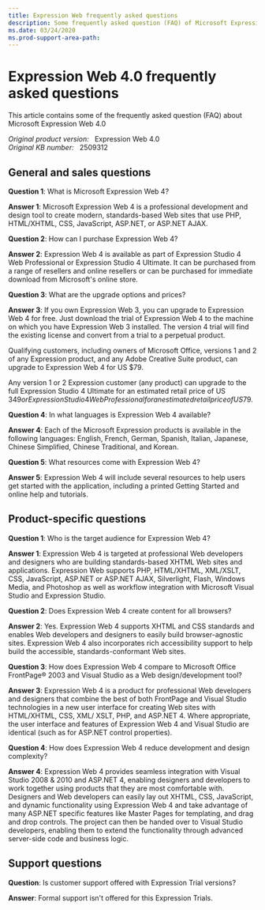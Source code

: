 ```yaml
---
title: Expression Web frequently asked questions
description: Some frequently asked question (FAQ) of Microsoft Expression Web 4.0.
ms.date: 03/24/2020
ms.prod-support-area-path:  
---
```

# Expression Web 4.0 frequently asked questions

This article contains some of the frequently asked question (FAQ) about Microsoft Expression Web 4.0

_Original product version:_ &nbsp; Expression Web 4.0  
_Original KB number:_ &nbsp; 2509312

## General and sales questions

**Question 1**: What is Microsoft Expression Web 4?

**Answer 1**: Microsoft Expression Web 4 is a professional development and design tool to create modern, standards-based Web sites that use PHP, HTML/XHTML, CSS, JavaScript, ASP.NET, or ASP.NET AJAX.

**Question 2**: How can I purchase Expression Web 4?

**Answer 2**: Expression Web 4 is available as part of Expression Studio 4 Web Professional or Expression Studio 4 Ultimate. It can be purchased from a range of resellers and online resellers or can be purchased for immediate download from Microsoft's online store.

**Question 3**: What are the upgrade options and prices?

**Answer 3**: If you own Expression Web 3, you can upgrade to Expression Web 4 for free. Just download the trial of Expression Web 4 to the machine on which you have Expression Web 3 installed. The version 4 trial will find the existing license and convert from a trial to a perpetual product.

Qualifying customers, including owners of Microsoft Office, versions 1 and 2 of any Expression product, and any Adobe Creative Suite product, can upgrade to Expression Web 4 for US $79.

Any version 1 or 2 Expression customer (any product) can upgrade to the full Expression Studio 4 Ultimate for an estimated retail price of US $349 or Expression Studio 4 Web Professional for an estimated retail price of US$79.

**Question 4**: In what languages is Expression Web 4 available?

**Answer 4**: Each of the Microsoft Expression products is available in the following languages: English, French, German, Spanish, Italian, Japanese, Chinese Simplified, Chinese Traditional, and Korean.

**Question 5**: What resources come with Expression Web 4?

**Answer 5**: Expression Web 4 will include several resources to help users get started with the application, including a printed Getting Started and online help and tutorials.

## Product-specific questions

**Question 1**: Who is the target audience for Expression Web 4?

**Answer 1**: Expression Web 4 is targeted at professional Web developers and designers who are building standards-based XHTML Web sites and applications. Expression Web supports PHP, HTML/XHTML, XML/XSLT, CSS, JavaScript, ASP.NET or ASP.NET AJAX, Silverlight, Flash, Windows Media, and Photoshop as well as workflow integration with Microsoft Visual Studio and Expression Studio.

**Question 2**: Does Expression Web 4 create content for all browsers?

**Answer 2**: Yes. Expression Web 4 supports XHTML and CSS standards and enables Web developers and designers to easily build browser-agnostic sites. Expression Web 4 also incorporates rich accessibility support to help build the accessible, standards-conformant Web sites.

**Question 3**: How does Expression Web 4 compare to Microsoft Office FrontPage&reg; 2003 and Visual Studio as a Web design/development tool?

**Answer 3**: Expression Web 4 is a product for professional Web developers and designers that combine the best of both FrontPage and Visual Studio technologies in a new user interface for creating Web sites with HTML/XHTML, CSS, XML/ XSLT, PHP, and ASP.NET 4. Where appropriate, the user interface and features of Expression Web 4 and Visual Studio are identical (such as for ASP.NET control properties).

**Question 4**: How does Expression Web 4 reduce development and design complexity?

**Answer 4**: Expression Web 4 provides seamless integration with Visual Studio 2008 & 2010 and ASP.NET 4, enabling designers and developers to work together using products that they are most comfortable with. Designers and Web developers can easily lay out XHTML, CSS, JavaScript, and dynamic functionality using Expression Web 4 and take advantage of many ASP.NET specific features like Master Pages for templating, and drag and drop controls. The project can then be handed over to Visual Studio developers, enabling them to extend the functionality through advanced server-side code and business logic.

## Support questions

**Question**: Is customer support offered with Expression Trial versions?

**Answer**: Formal support isn't offered for this Expression Trials.
